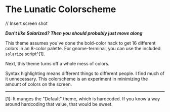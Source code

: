 # The Lunatic Colorscheme

// Insert screen shot

***Don't like Solarized? Then you should probably just move along***

This theme assumes you've done the bold-color hack to get 16 different colors in
an 8-color palette. For gnome-terminal, you can use the included `solarize`
script^[1].

Next, this theme turns off a whole mess of colors.

Syntax highlighting means different things to different people. I find much of
it unnecessary. This colorscheme is an experiment in minimizing the amount of
colors on the screen.

---

[1]: It munges the "Default" theme, which is hardcoded. If you know a way around
hardcoding that value, that would be sweet.

